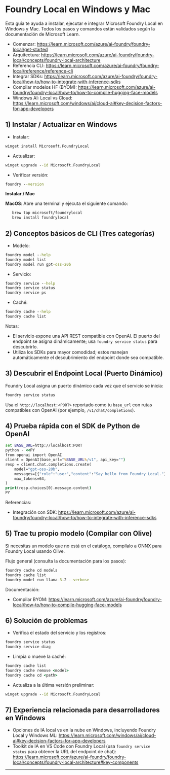 <!--
CO_OP_TRANSLATOR_METADATA:
{
  "original_hash": "02b037f55de779607eb12edcc7a7fcf2",
  "translation_date": "2025-09-26T18:13:54+00:00",
  "source_file": "Module07/foundrylocal.md",
  "language_code": "es"
}
-->
# Foundry Local en Windows y Mac

Esta guía te ayuda a instalar, ejecutar e integrar Microsoft Foundry Local en Windows y Mac. Todos los pasos y comandos están validados según la documentación de Microsoft Learn.

- Comenzar: https://learn.microsoft.com/azure/ai-foundry/foundry-local/get-started
- Arquitectura: https://learn.microsoft.com/azure/ai-foundry/foundry-local/concepts/foundry-local-architecture
- Referencia CLI: https://learn.microsoft.com/azure/ai-foundry/foundry-local/reference/reference-cli
- Integrar SDKs: https://learn.microsoft.com/azure/ai-foundry/foundry-local/how-to/how-to-integrate-with-inference-sdks
- Compilar modelos HF (BYOM): https://learn.microsoft.com/azure/ai-foundry/foundry-local/how-to/how-to-compile-hugging-face-models
- Windows AI: Local vs Cloud: https://learn.microsoft.com/windows/ai/cloud-ai#key-decision-factors-for-app-developers

## 1) Instalar / Actualizar en Windows

- Instalar:
```cmd
winget install Microsoft.FoundryLocal
```
- Actualizar:
```cmd
winget upgrade --id Microsoft.FoundryLocal
```
- Verificar versión:
```cmd
foundry --version
```
     
**Instalar / Mac**

**MacOS**: 
Abre una terminal y ejecuta el siguiente comando:
```bash
   brew tap microsoft/foundrylocal
   brew install foundrylocal
```

## 2) Conceptos básicos de CLI (Tres categorías)

- Modelo:
```cmd
foundry model --help
foundry model list
foundry model run gpt-oss-20b
```
- Servicio:
```cmd
foundry service --help
foundry service status
foundry service ps
```
- Caché:
```cmd
foundry cache --help
foundry cache list
```

Notas:
- El servicio expone una API REST compatible con OpenAI. El puerto del endpoint se asigna dinámicamente; usa `foundry service status` para descubrirlo.
- Utiliza los SDKs para mayor comodidad; estos manejan automáticamente el descubrimiento del endpoint donde sea compatible.

## 3) Descubrir el Endpoint Local (Puerto Dinámico)

Foundry Local asigna un puerto dinámico cada vez que el servicio se inicia:
```cmd
foundry service status
```
Usa el `http://localhost:<PORT>` reportado como tu `base_url` con rutas compatibles con OpenAI (por ejemplo, `/v1/chat/completions`).

## 4) Prueba rápida con el SDK de Python de OpenAI

```cmd
set BASE_URL=http://localhost:PORT
python - <<PY
from openai import OpenAI
client = OpenAI(base_url="%BASE_URL%/v1", api_key="")
resp = client.chat.completions.create(
    model="gpt-oss-20b",
    messages=[{"role":"user","content":"Say hello from Foundry Local."}],
    max_tokens=64,
)
print(resp.choices[0].message.content)
PY
```
Referencias:
- Integración con SDK: https://learn.microsoft.com/azure/ai-foundry/foundry-local/how-to/how-to-integrate-with-inference-sdks

## 5) Trae tu propio modelo (Compilar con Olive)

Si necesitas un modelo que no está en el catálogo, compílalo a ONNX para Foundry Local usando Olive.

Flujo general (consulta la documentación para los pasos):
```cmd
foundry cache cd models
foundry cache list
foundry model run llama-3.2 --verbose
```
Documentación:
- Compilar BYOM: https://learn.microsoft.com/azure/ai-foundry/foundry-local/how-to/how-to-compile-hugging-face-models

## 6) Solución de problemas

- Verifica el estado del servicio y los registros:
```cmd
foundry service status
foundry service diag
```
- Limpia o mueve la caché:
```cmd
foundry cache list
foundry cache remove <model>
foundry cache cd <path>
```
- Actualiza a la última versión preliminar:
```cmd
winget upgrade --id Microsoft.FoundryLocal
```

## 7) Experiencia relacionada para desarrolladores en Windows

- Opciones de IA local vs en la nube en Windows, incluyendo Foundry Local y Windows ML:
  https://learn.microsoft.com/windows/ai/cloud-ai#key-decision-factors-for-app-developers
- Toolkit de IA en VS Code con Foundry Local (usa `foundry service status` para obtener la URL del endpoint de chat):
  https://learn.microsoft.com/azure/ai-foundry/foundry-local/concepts/foundry-local-architecture#key-components

---

